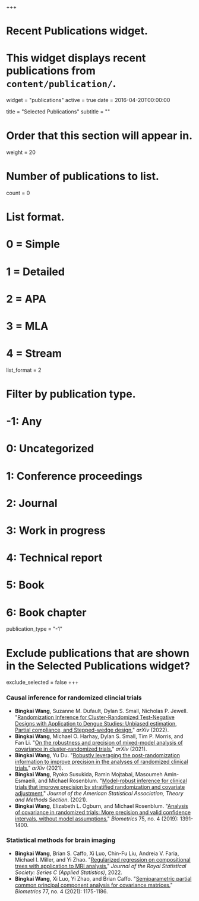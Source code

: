 +++
# Recent Publications widget.
# This widget displays recent publications from `content/publication/`.
widget = "publications"
active = true
date = 2016-04-20T00:00:00

title = "Selected Publications"
subtitle = ""

# Order that this section will appear in.
weight = 20

# Number of publications to list.
count = 0

# List format.
#   0 = Simple
#   1 = Detailed
#   2 = APA
#   3 = MLA
#   4 = Stream
list_format = 2

# Filter by publication type.
# -1: Any
#  0: Uncategorized
#  1: Conference proceedings
#  2: Journal
#  3: Work in progress
#  4: Technical report
#  5: Book
#  6: Book chapter
publication_type = "-1"

# Exclude publications that are shown in the Selected Publications widget?
exclude_selected = false
+++


### Causal inference for randomized clincial trials

- **Bingkai Wang**, Suzanne M. Dufault, Dylan S. Small, Nicholas P. Jewell. "[Randomization Inference for Cluster-Randomized Test-Negative Designs with Application to Dengue Studies: Unbiased estimation, Partial compliance, and Stepped-wedge design.](https://arxiv.org/abs/2202.03379)" *arXiv* (2022).
- **Bingkai Wang**, Michael O. Harhay, Dylan S. Small, Tim P. Morris, and Fan Li. "[On the robustness and precision of mixed-model analysis of covariance in cluster-randomized trials.](https://arxiv.org/abs/2112.00832)"  *arXiv* (2021).
- **Bingkai Wang**, Yu Du. "[Robustly leveraging the post-randomization information to improve precision in the analyses of randomized clinical trials.](https://arxiv.org/abs/2110.09645)" *arXiv* (2021).
- **Bingkai Wang**, Ryoko Susukida, Ramin Mojtabai, Masoumeh Amin-Esmaeili, and Michael Rosenblum. "[Model-robust inference for clinical trials that improve precision by stratified randomization and covariate adjustment.](https://doi.org/10.1080/01621459.2021.1981338)" *Journal of the American Statistical Association, Theory and Methods Section*. (2021).
- **Bingkai Wang**, Elizabeth L. Ogburn, and Michael Rosenblum. "[Analysis of covariance in randomized trials: More precision and valid confidence intervals, without model assumptions.](https://onlinelibrary.wiley.com/doi/abs/10.1111/biom.13062)" *Biometrics* 75, no. 4 (2019): 1391-1400.


### Statistical methods for brain imaging
- **Bingkai Wang**, Brian S. Caffo, Xi Luo, Chin-Fu Liu, Andreia V. Faria, Michael I. Miller, and Yi Zhao. "[Regularized regression on compositional trees with application to MRI analysis.](https://arxiv.org/abs/2104.07113)" *Journal of the Royal Statistical Society: Series C (Applied Statistics)*, 2022.
- **Bingkai Wang**, Xi Luo, Yi Zhao, and Brian Caffo. "[Semiparametric partial common principal component analysis for covariance matrices.](https://onlinelibrary.wiley.com/doi/abs/10.1111/biom.13369)" *Biometrics* 77, no. 4 (2021): 1175-1186.

